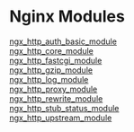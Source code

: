 # Nginx Modules

[ngx_http_auth_basic_module](http://nginx.org/en/docs/http/ngx_http_auth_basic_module.html) \
[ngx_http_core_module](http://nginx.org/en/docs/http/ngx_http_core_module.html) \
[ngx_http_fastcgi_module](http://nginx.org/en/docs/http/ngx_http_fastcgi_module.html) \
[ngx_http_gzip_module](http://nginx.org/en/docs/http/ngx_http_gzip_module.html) \
[ngx_http_log_module](http://nginx.org/en/docs/http/ngx_http_log_module.html) \
[ngx_http_proxy_module](http://nginx.org/en/docs/http/ngx_http_proxy_module.html) \
[ngx_http_rewrite_module](http://nginx.org/en/docs/http/ngx_http_rewrite_module.html) \
[ngx_http_stub_status_module](http://nginx.org/en/docs/http/ngx_http_stub_status_module.html) \
[ngx_http_upstream_module](http://nginx.org/en/docs/http/ngx_http_upstream_module.html)